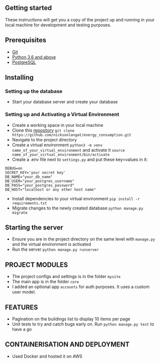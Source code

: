 ## Getting started
These instructions will get you a copy of the project up and running in your local machine for development and testing purposes.

## Prerequisites
- [Git](https://git-scm.com/download/)
- [Python 3.6 and above](https://www.python.org/downloads/)
- [PostgreSQL](https://www.postgresql.org/)


## Installing
### Setting up the database
- Start your database server and create your database

### Setting up and Activating a Virtual Environment
- Create a working space in your local machine
- Clone this [repository](https://github.com/nicksonlangat/energy_consumption.git) `git clone https://github.com/nicksonlangat/energy_consumption.git`
- Navigate to the project directory
- Create a virtual environment `python3 -m venv name_of_your_virtual_environment` and activate it `source name_of_your_virtual_environment/bin/activate`
- Create a .env file next to `settings.py` and put these key=values in it:
```
DEBUG=on
SECRET_KEY='your secret key'
DB_NAME="your_db_name"
DB_USER="your_postgres_username"
DB_PASS="your_postgres_password"
DB_HOST="localhost or any other host name"
```
- Install dependencies to your virtual environment `pip install -r requirements.txt`
- Migrate changes to the newly created database `python manage.py migrate`

## Starting the server
- Ensure you are in the project directory on the same level with `manage.py` and the virtual environment is activated
- Run the server `python manage.py runserver`

## PROJECT MODULES
- The project configs and settings is in the folder `mysite`
- The main app is in the folder  `core`
- I added an optional app `accounts` for auth purposes. It uses a custom user model.

## FEATURES
- Pagination on the buildings list to display 10 items per page
- Unit tests to try and catch bugs early on. Run `python manage.py test` to have a go

## CONTAINERISATION AND DEPLOYMENT
- Used Docker and hosted it on AWS


